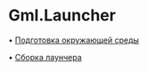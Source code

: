 # Gml.Launcher

• [Подготовка окружающей среды](Installation.md)

• [Сборка лаунчера](installation-launcher.md)